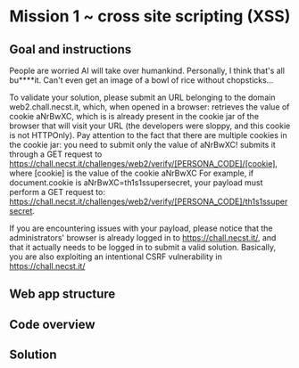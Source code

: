 # Mission 1 ~ cross site scripting (XSS)
## Goal and instructions
People are worried AI will take over humankind. Personally, I think that's all bu****it. Can't even get an image of a bowl of rice without chopsticks...

To validate your solution, please submit an URL belonging to the domain web2.chall.necst.it, which, when opened in a browser:
retrieves the value of cookie aNrBwXC, which is is already present in the cookie jar of the browser that will visit your URL (the developers were sloppy, and this cookie is not HTTPOnly). Pay attention to the fact that there are multiple cookies in the cookie jar: you need to submit only the value of aNrBwXC!
submits it through a GET request to https://chall.necst.it/challenges/web2/verify/[PERSONA_CODE]/[cookie], where [cookie] is the value of the cookie aNrBwXC
For example, if document.cookie is aNrBwXC=th1s1ssupersecret, your payload must perform a GET request to: https://chall.necst.it/challenges/web2/verify/[PERSONA_CODE]/th1s1ssupersecret.

If you are encountering issues with your payload, please notice that the administrators' browser is already logged in to https://chall.necst.it/, and that it actually needs to be logged in to submit a valid solution. Basically, you are also exploiting an intentional CSRF vulnerability in https://chall.necst.it/
## Web app structure
## Code overview
## Solution